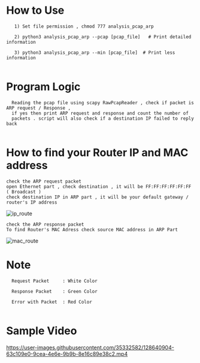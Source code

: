 # How to Use

```
   1) Set file permission , chmod 777 analysis_pcap_arp
   
   2) python3 analysis_pcap_arp --pcap [pcap_file]   # Print detailed information
   
   3) python3 analysis_pcap_arp --min [pcap_file]  # Print less information
   
 ```
 
# Program Logic

```
  Reading the pcap file using scapy RawPcapReader , check if packet is ARP request / Response , 
  if yes then print ARP request and response and count the number of
  packets . script will also check if a destination IP failed to reply back
  
```

# How to find your Router IP and MAC address

```
check the ARP request packet
open Ethernet part , check destination , it will be FF:FF:FF:FF:FF:FF ( Broadcast )
check destination IP in ARP part , it will be your default gateway / router's IP address
```

![ip_route](https://user-images.githubusercontent.com/35332582/128627688-3f63d1d9-6b64-48f3-969b-1a99444e0a70.png)

```
check the ARP response packet
To find Router's MAC Adress check source MAC address in ARP Part
```
![mac_route](https://user-images.githubusercontent.com/35332582/128627726-4b4684ea-2fe1-49ba-8493-19cfe9ffeb0f.png)



# Note


``` 
  Request Packet     : White Color
  
  Response Packet    : Green Color
  
  Error with Packet  : Red Color
  
```
# Sample Video



https://user-images.githubusercontent.com/35332582/128640904-63c109e0-9cea-4e6e-9b9b-8e16c89e38c2.mp4






